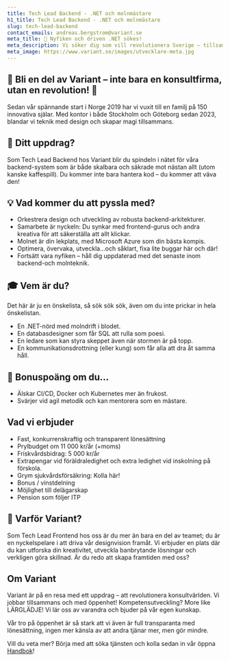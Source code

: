 ```yaml
---
title: Tech Lead Backend - .NET och molnmästare
h1_title: Tech Lead Backend - .NET och molnmästare
slug: tech-lead-backend
contact_emails: andreas.bergstrom@variant.se
meta_title: 🚀 Nyfiken och driven .NET sökes!
meta_description: Vi söker dig som vill revolutionera Sverige – tillsammans med andra och tillsammans med oss!
meta_image: https://www.variant.se/images/utvecklare-meta.jpg
---
```

## 🌟 Bli en del av Variant – inte bara en konsultfirma, utan en revolution! 🌟

Sedan vår spännande start i Norge 2019 har vi vuxit till en familj på 150 innovativa själar. Med kontor i både Stockholm och Göteborg sedan 2023, blandar vi teknik med design och skapar magi tillsammans.

## 🔧 Ditt uppdrag? 

Som Tech Lead Backend hos Variant blir du spindeln i nätet för våra backend-system som är både skalbara och säkrade mot nästan allt (utom kanske kaffespill). Du kommer inte bara hantera kod – du kommer att väva den!

## 💡 Vad kommer du att pyssla med?

- Orkestrera design och utveckling av robusta backend-arkitekturer.
- Samarbete är nyckeln: Du synkar med frontend-gurus och andra kreativa för att säkerställa att allt klickar.
- Molnet är din lekplats, med Microsoft Azure som din bästa kompis.
- Optimera, övervaka, utveckla...och såklart, fixa lite buggar här och där!
- Fortsätt vara nyfiken – håll dig uppdaterad med det senaste inom backend-och molnteknik.

## 🎓 Vem är du?

Det här är ju en önskelista, så sök sök sök, även om du inte prickar in hela önskelistan.

- En .NET-nörd med molndrift i blodet.
- En databasdesigner som får SQL att rulla som poesi.
- En ledare som kan styra skeppet även när stormen är på topp.
- En kommunikationsdrottning (eller kung) som får alla att dra åt samma håll.

## 🌱 Bonuspoäng om du...
- Älskar CI/CD, Docker och Kubernetes mer än frukost.
- Svärjer vid agil metodik och kan mentorera som en mästare.

## Vad vi erbjuder
- Fast, konkurrenskraftig och transparent lönesättning
- Prylbudget om 11 000 kr/år (+moms)
- Friskvårdsbidrag: 5 000 kr/år
- Extrapengar vid föräldraledighet och extra ledighet vid inskolning på förskola. 
- Grym sjukvårdsförsäkring: Kolla här!
- Bonus / vinstdelning
- Möjlighet till delägarskap
- Pension som följer ITP

## 🌟 Varför Variant? 
Som Tech Lead Frontend hos oss är du mer än bara en del av teamet; du är en nyckelspelare i att driva vår designvision framåt. Vi erbjuder en plats där du kan utforska din kreativitet, utveckla banbrytande lösningar och verkligen göra skillnad. Är du redo att skapa framtiden med oss?

## Om Variant

Variant är på en resa med ett uppdrag – att revolutionera konsultvärlden. Vi jobbar tillsammans och med öppenhet! Kompetensutveckling? More like LÄRGLÄDJE! Vi lär oss av varandra och bjuder på vår egen kunskap. 

Vår tro på öppenhet är så stark att vi även är full transparanta med lönesättning, ingen mer känsla av att andra tjänar mer, men gör mindre. 

Vill du veta mer? Börja med att söka tjänsten och kolla sedan in vår öppna [Handbok](https://handbook.variant.se)!
